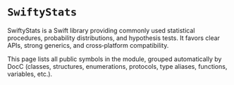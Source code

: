 # ``SwiftyStats``

SwiftyStats is a Swift library providing commonly used statistical procedures, probability distributions, and hypothesis tests. It favors clear APIs, strong generics, and cross‑platform compatibility.

This page lists all public symbols in the module, grouped automatically by DocC (classes, structures, enumerations, protocols, type aliases, functions, variables, etc.).

